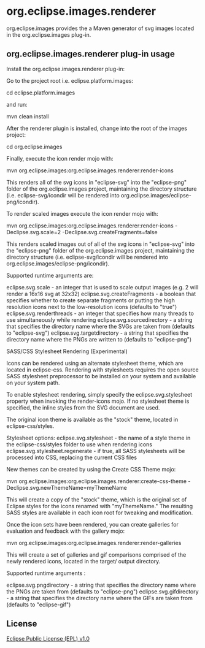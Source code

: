 org.eclipse.images.renderer
==============================

org.eclipse.images provides the a Maven generator of svg images located in the org.eclipse.images plug-in.

org.eclipse.images.renderer plug-in usage
--------------------------------------------

Install the org.eclipse.images.renderer plug-in:

Go to the project root i.e. eclipse.platform.images:

cd eclipse.platform.images

and run:

mvn clean install

After the renderer plugin is installed, change into the root of the images project:

cd org.eclipse.images

Finally, execute the icon render mojo with:

mvn org.eclipse.images:org.eclipse.images.renderer:render-icons

This renders all of the svg icons in "eclipse-svg" into the "eclipse-png" folder of the org.eclipse.images project, maintaining the directory structure (i.e. eclipse-svg/icondir will be rendered into org.eclipse.images/eclipse-png/icondir).

To render scaled images execute the icon render mojo with:

mvn org.eclipse.images:org.eclipse.images.renderer:render-icons -Declipse.svg.scale=2 -Declipse.svg.createFragments=false

This renders scaled images out of all of the svg icons in "eclipse-svg" into the "eclipse-png" folder of the org.eclipse.images project, maintaining the directory structure (i.e. eclipse-svg/icondir will be rendered into org.eclipse.images/eclipse-png/icondir).

Supported runtime arguments are:

eclipse.svg.scale           - an integer that is used to scale output images (e.g. 2 will render a 16x16 svg at 32x32)
eclipse.svg.createFragments - a boolean that specifies whether to create separate fragments or putting the high resolution icons next to the low-resolution icons (defaults to "true")
eclipse.svg.renderthreads   - an integer that specifies how many threads to use simultaneously while rendering
eclipse.svg.sourcedirectory - a string that specifies the directory name where the SVGs are taken from (defaults to "eclipse-svg")
eclipse.svg.targetdirectory - a string that specifies the directory name where the PNGs are written to (defaults to "eclipse-png")

SASS/CSS Stylesheet Rendering (Experimental)

Icons can be rendered using an alternate stylesheet theme, which are located in eclipse-css. Rendering with stylesheets
requires the open source SASS stylesheet preprocessor to be installed on your system and available on your system path.

To enable stylesheet rendering, simply specify the eclipse.svg.stylesheet property when invoking the render-icons mojo.
If no stylesheet theme is specified, the inline styles from the SVG document are used.

The original icon theme is available as the "stock" theme, located in eclipse-css/styles.

Stylesheet options:
eclipse.svg.stylesheet - the name of a style theme in the eclipse-css/styles folder to use when rendering icons
eclipse.svg.stylesheet.regenerate - if true, all SASS stylesheets will be processed into CSS, replacing the current CSS files

New themes can be created by using the Create CSS Theme mojo:

mvn org.eclipse.images:org.eclipse.images.renderer:create-css-theme -Declipse.svg.newThemeName=myThemeName

This will create a copy of the "stock" theme, which is the original set of Eclipse styles for the icons renamed with
"myThemeName." The resulting SASS styles are available in each icon root for tweaking and modification.

Once the icon sets have been rendered, you can create galleries for evaluation and feedback with the gallery mojo:

mvn org.eclipse.images:org.eclipse.images.renderer:render-galleries

This will create a set of galleries and gif comparisons comprised of the newly rendered icons, located in the target/ output directory.

Supported runtime arguments :

eclipse.svg.pngdirectory - a string that specifies the directory name where the PNGs are taken from (defaults to "eclipse-png")
eclipse.svg.gifdirectory - a string that specifies the directory name where the GIFs are taken from (defaults to "eclipse-gif")

License
-------

[Eclipse Public License (EPL) v1.0][2]

[1]: http://wiki.eclipse.org/Platform_UI
[2]: http://wiki.eclipse.org/EPL
[3]: https://bugs.eclipse.org/493994